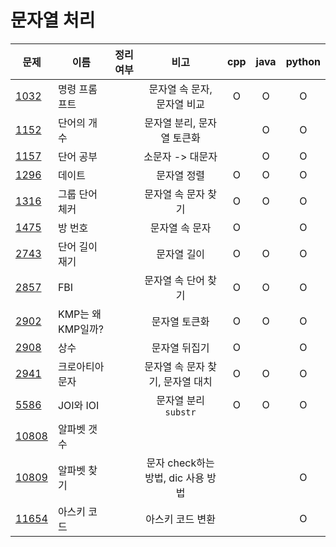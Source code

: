 # 문자열 처리

| 문제              | 이름            | 정리여부  |            비고            |  cpp  | java  | python |
| --------------- | ------------- | :---: | :----------------------: | :---: | :---: | :----: |
| [1032](1032/)   | 명령 프롬프트       |       |     문자열 속 문자, 문자열 비교     |   O   |   O   |   O    |
| [1152](1152/)   | 단어의 개수        |       |     문자열 분리, 문자열 토큰화      |       |   O   |   O    |
| [1157](1157/)   | 단어 공부         |       |        소문자 -> 대문자        |       |   O   |   O    |
| [1296](1296/)   | 데이트           |       |          문자열 정렬          |   O   |   O   |   O    |
| [1316](1316/)   | 그룹 단어 체커      |       |       문자열 속 문자 찾기        |   O   |   O   |   O    |
| [1475](1475/)   | 방 번호          |       |         문자열 속 문자         |   O   |       |   O    |
| [2743](2743/)   | 단어 길이 재기      |       |          문자열 길이          |   O   |   O   |   O    |
| [2857](2857/)   | FBI           |       |       문자열 속 단어 찾기        |   O   |   O   |   O    |
| [2902](2902/)   | KMP는 왜 KMP일까? |       |         문자열 토큰화          |   O   |   O   |   O    |
| [2908](2908/)   | 상수            |       |         문자열 뒤집기          |   O   |       |   O    |
| [2941](2941/)   | 크로아티아 문자      |       |   문자열 속 문자 찾기, 문자열 대치    |   O   |   O   |   O    |
| [5586](5586/)   | JOI와 IOI      |       |      문자열 분리`substr`      |   O   |   O   |   O    |
| [10808](10808/) | 알파벳 갯수        |       |                          |       |       |        |
| [10809](10809/) | 알파벳 찾기        |       | 문자 check하는 방법, dic 사용 방법 |       |       |   O    |
| [11654](11654/) | 아스키 코드        |       |        아스키 코드 변환         |       |       |   O    |

